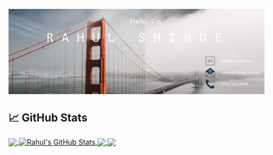 <!-- ### Hi 👋 I am Rahul! -->
<!-- I am a Devops Engineer who is passionate about automating infrastructure. Few tech that I enjoy working in, are Python, Terraform, Ansible, Puppet, docker, and AWS. -->
[![Header](https://raw.githubusercontent.com/rahulvshinde/rahulvshinde/master/banner_short.png "Header")](https://rshinde.com/)






## &#x1f4c8; GitHub Stats

<a href="https://github.com/rahulvshinde/rahulvshinde">
  <img align="center" src="https://github-readme-stats.vercel.app/api/top-langs/?username=rahulvshinde&hide=java,html&title_color=ffffff&text_color=c9cacc&icon_color=2bbc8a&bg_color=1d1f21" />
</a>
<a href="https://github.com/rahulvshinde/rahulvshinde">
  <img align="center" src="https://github-readme-stats.vercel.app/api?username=rahulvshinde&show_icons=true&line_height=35&count_private=true&title_color=ffffff&text_color=c9cacc&icon_color=2bbc8a&bg_color=1d1f21" alt="Rahul's GitHub Stats" />
</a>

<a href="https://github.com/rahulvshinde/leetcode-python">
  <img align="center" src="https://github-readme-stats.vercel.app/api/pin/?username=rahulvshinde&repo=Python_Playground&title_color=ffffff&text_color=c9cacc&icon_color=2bbc8a&bg_color=1d1f21" />
</a>


<a href="https://github.com/rahulvshinde/Cloudera-Hadoop-on-Docker">
  <img align="center" src="https://github-readme-stats.vercel.app/api/pin/?username=rahulvshinde&repo=Cloudera-Hadoop-on-Docker&title_color=ffffff&text_color=c9cacc&icon_color=2bbc8a&bg_color=1d1f21" />
</a>    


<!--
**rahulvshinde/rahulvshinde** is a ✨ _special_ ✨ repository because its `README.md` (this file) appears on your GitHub profile.

Here are some ideas to get you started:

- 🔭 I’m currently working on ...
- 🌱 I’m currently learning ...
- 👯 I’m looking to collaborate on ...
- 🤔 I’m looking for help with ...
- 💬 Ask me about ...
- 📫 How to reach me: ...
- 😄 Pronouns: ...
- ⚡ Fun fact: ...
-->
